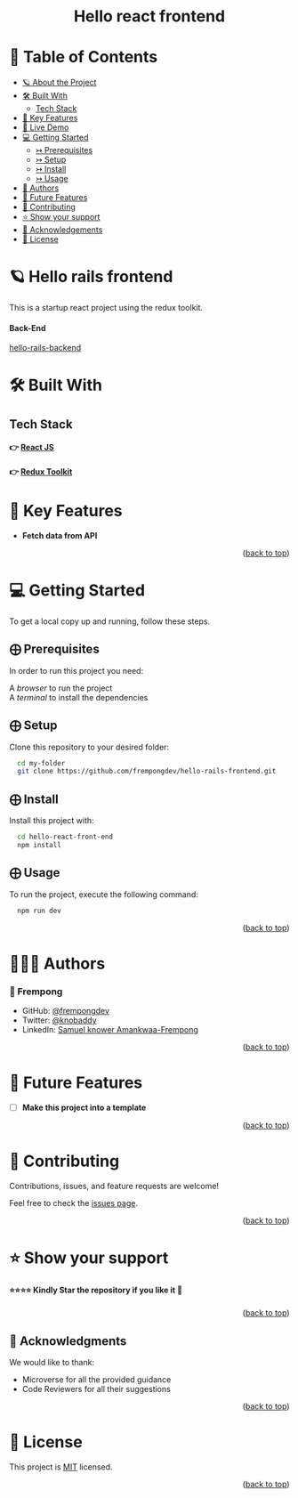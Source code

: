<a name="readme-top"></a>

<div align="center">
  <h1><b>Hello react frontend</b></h1>
</div>

<!-- TABLE OF CONTENTS -->

# 📗 Table of Contents

- [🪐 About the Project](#about-project)
- [🛠 Built With](#built-with)
  - [Tech Stack](#tech-stack)
- [💮 Key Features](#key-features)
- [🚀 Live Demo](#live-demo)
- [💻 Getting Started](#getting-started)
  - [↣ Prerequisites](#prerequisites)
  - [↣ Setup](#setup)
  - [↣ Install](#install)
  - [↣ Usage](#usage)
- [👥 Authors](#authors)
- [🔭 Future Features](#future-features)
- [🤝 Contributing](#contributing)
- [⭐️ Show your support](#support)
- [🙏 Acknowledgements](#acknowledgements)
- [📝 License](#license)

<!-- PROJECT DESCRIPTION -->

# 🪐 Hello rails frontend <a name="about-project"></a>
 This is a startup react project using the redux toolkit.
#### Back-End <a name="built-with"></a>

[hello-rails-backend](https://github.com/frempongdev/hello-rails-backend.git)

# 🛠 Built With <a name="built-with"></a>

## Tech Stack <a name="tech-stack"></a>

#### 👉 [React JS](https://reactjs.org)
#### 👉 [Redux Toolkit](https://redux-toolkit.js.org/)

<!-- Features -->

# 💮 Key Features <a name="key-features"></a>

- **Fetch data from API**

<p align="right">(<a href="#readme-top">back to top</a>)</p>

<!-- LIVE DEMO -->




<!-- GETTING STARTED -->

# 💻 Getting Started <a name="getting-started"></a>

To get a local copy up and running, follow these steps.

## ⨁ Prerequisites <a name="prerequisites"></a>

In order to run this project you need:

  A _browser_ to run the project <br>
  A _terminal_ to install the dependencies

## ⨁ Setup <a name="setup"></a>

Clone this repository to your desired folder:

```sh
  cd my-folder
  git clone https://github.com/frempongdev/hello-rails-frontend.git
```

## ⨁ Install <a name="install"></a>

Install this project with:

```sh
  cd hello-react-front-end
  npm install
```

## ⨁ Usage <a name="usage"></a>

To run the project, execute the following command:

```sh
  npm run dev
```

<p align="right">(<a href="#readme-top">back to top</a>)</p>

<!-- AUTHORS -->

# 🧑🏽‍💻 Authors <a name="authors"></a>

### 👥 Frempong

- GitHub: [@frempongdev](https://github.com/frempongdev)
- Twitter: [@knobaddy](https://twitter.com/knobaddy)
- LinkedIn: [Samuel knower Amankwaa-Frempong](https://www.linkedin.com/in/frempongdev/)

<p align="right">(<a href="#readme-top">back to top</a>)</p>

<!-- FUTURE FEATURES -->

# 🔭 Future Features <a name="future-features"></a>

- [ ] **Make this project into a template**

<p align="right">(<a href="#readme-top">back to top</a>)</p>

<!-- CONTRIBUTING -->

# 🤝 Contributing <a name="contributing"></a>

Contributions, issues, and feature requests are welcome!

Feel free to check the [issues page](../../issues/).

<p align="right">(<a href="#readme-top">back to top</a>)</p>

<!-- SUPPORT -->

# ⭐️ Show your support <a name="support"></a>

#### ⭐️⭐️⭐️⭐️ Kindly Star the repository if you like it 💸

<p align="right">(<a href="#readme-top">back to top</a>)</p>

<!-- ACKNOWLEDGEMENTS -->

## 🙏 Acknowledgments <a name="acknowledgements"></a>

We would like to thank: 
- Microverse for all the provided guidance
- Code Reviewers for all their suggestions

<p align="right">(<a href="#readme-top">back to top</a>)</p>

<!-- LICENSE -->

# 📝 License <a name="license"></a>

This project is [MIT](./LICENSE) licensed.

<p align="right">(<a href="#readme-top">back to top</a>)</p>
